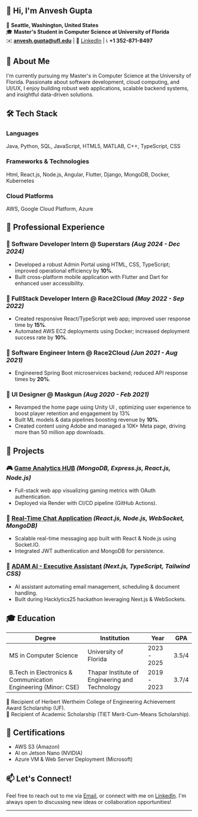 

## 👋 Hi, I'm Anvesh Gupta

📍 **Seattle, Washington, United States**  
🎓 **Master's Student in Computer Science at University of Florida**  
✉️ **[anvesh.gupta@ufl.edu](mailto:anvesh.gupta@ufl.edu)** | 🔗 [LinkedIn](https://linkedin.com/in/agcse) | 📞 **+1 352-871-8497**



## 🚀 About Me
I'm currently pursuing my Master's in Computer Science at the University of Florida. Passionate about software development, cloud computing, and UI/UX, I enjoy building robust web applications, scalable backend systems, and insightful data-driven solutions.



## 🛠️ Tech Stack

### Languages
Java,
Python,
SQL,
JavaScript,
HTML5,
MATLAB,
C++,
TypeScript,
CSS

### Frameworks & Technologies
Html,
React.js,
Node.js,
Angular,
Flutter,
Django,
MongoDB,
Docker,
Kubernetes

### Cloud Platforms
AWS,
Google Cloud Platform,
Azure



## 💼 Professional Experience

### 🚩 Software Developer Intern @ Superstars *(Aug 2024 - Dec 2024)*
- Developed a robust Admin Portal using HTML, CSS, TypeScript; improved operational efficiency by **10%**.
- Built cross-platform mobile application with Flutter and Dart for enhanced user accessibility.

### 🚩 FullStack Developer Intern @ Race2Cloud *(May 2022 - Sep 2022)*
- Created responsive React/TypeScript web app; improved user response time by **15%**.
- Automated AWS EC2 deployments using Docker; increased deployment success rate by **10%**.

### 🚩 Software Engineer Intern @ Race2Cloud *(Jun 2021 - Aug 2021)*
- Engineered Spring Boot microservices backend; reduced API response times by **20%**.

### 🚩 UI Designer @ Maskgun *(Aug 2020 - Feb 2021)*
- Revamped the home page using Unity UI , optimizing user experience to boost player retention and engagement by 13% 
- Built ML models & data pipelines boosting revenue by **10%**.
- Created content using Adobe and managed a 10K+ Meta page, driving more than 50 million app downloads.



## 📁 Projects

### 🎮 [Game Analytics HUB](#) *(MongoDB, Express.js, React.js, Node.js)*
- Full-stack web app visualizing gaming metrics with OAuth authentication.
- Deployed via Render with CI/CD pipeline (GitHub Actions).

### 💬 [Real-Time Chat Application](#) *(React.js, Node.js, WebSocket, MongoDB)*
- Scalable real-time messaging app built with React & Node.js using Socket.IO.
- Integrated JWT authentication and MongoDB for persistence.

### 🤖 [ADAM AI - Executive Assistant](https://devpost.com/software/adam-y0g7d2) *(Next.js, TypeScript, Tailwind CSS)*
- AI assistant automating email management, scheduling & document handling.
- Built during Hacklytics25 hackathon leveraging Next.js & WebSockets.



## 🎓 Education
| Degree | Institution | Year | GPA |
|--------|-------------|------|-----|
| MS in Computer Science | University of Florida | 2023 - 2025 | 3.5/4 |
| B.Tech in Electronics & Communication Engineering (Minor: CSE) | Thapar Institute of Engineering and Technology | 2019 - 2023 | 3.7/4 |

🏅 Recipient of Herbert Wertheim College of Engineering Achievement Award Scholarship (UF).  
🏅 Recipient of Academic Scholarship (TIET Merit-Cum-Means Scholarship).



## 📜 Certifications
- AWS S3 (Amazon)
- AI on Jetson Nano (NVIDIA)
- Azure VM & Web Server Deployment (Microsoft)



## 📫 Let's Connect!
Feel free to reach out to me via [Email](mailto:anvesh.gupta@ufl.edu), or connect with me on [LinkedIn](https://linkedin.com/in/agcse). I'm always open to discussing new ideas or collaboration opportunities!

---

